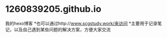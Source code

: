 # 1260839205.github.io
我的hexo博客
*也可以通过http://www.scgstudy.work/来访问
*主要用于记录笔记，以及自己遇到某些问题的解决方案，方便大家交流

